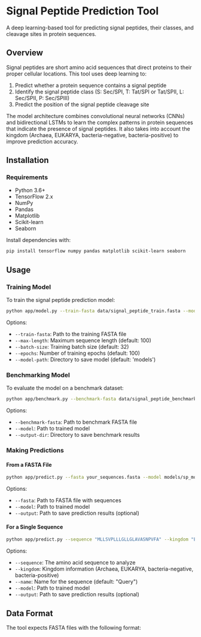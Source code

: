 # Signal Peptide Prediction Tool

A deep learning-based tool for predicting signal peptides, their classes, and cleavage sites in protein sequences.

## Overview

Signal peptides are short amino acid sequences that direct proteins to their proper cellular locations. This tool uses deep learning to:

1. Predict whether a protein sequence contains a signal peptide
2. Identify the signal peptide class (S: Sec/SPI, T: Tat/SPI or Tat/SPII, L: Sec/SPII, P: Sec/SPIII)
3. Predict the position of the signal peptide cleavage site

The model architecture combines convolutional neural networks (CNNs) and bidirectional LSTMs to learn the complex patterns in protein sequences that indicate the presence of signal peptides. It also takes into account the kingdom (Archaea, EUKARYA, bacteria-negative, bacteria-positive) to improve prediction accuracy.

## Installation

### Requirements
- Python 3.6+
- TensorFlow 2.x
- NumPy
- Pandas
- Matplotlib
- Scikit-learn
- Seaborn

Install dependencies with:

```bash
pip install tensorflow numpy pandas matplotlib scikit-learn seaborn
```

## Usage

### Training Model

To train the signal peptide prediction model:

```bash
python app/model.py --train-fasta data/signal_peptide_train.fasta --model-path models --epochs 100
```

Options:
- `--train-fasta`: Path to the training FASTA file
- `--max-length`: Maximum sequence length (default: 100)
- `--batch-size`: Training batch size (default: 32)
- `--epochs`: Number of training epochs (default: 100)
- `--model-path`: Directory to save model (default: 'models')

### Benchmarking Model

To evaluate the model on a benchmark dataset:

```bash
python app/benchmark.py --benchmark-fasta data/signal_peptide_benchmark.fasta --model models/sp_model.keras --output-dir results
```

Options:
- `--benchmark-fasta`: Path to benchmark FASTA file
- `--model`: Path to trained model
- `--output-dir`: Directory to save benchmark results

### Making Predictions

#### From a FASTA File

```bash
python app/predict.py --fasta your_sequences.fasta --model models/sp_model.keras --output predictions.csv
```

Options:
- `--fasta`: Path to FASTA file with sequences
- `--model`: Path to trained model
- `--output`: Path to save prediction results (optional)

#### For a Single Sequence

```bash
python app/predict.py --sequence "MLLSVPLLLGLLGLAVASNPVFA" --kingdom "EUKARYA" --name "MyProtein" --model models/sp_model.keras
```

Options:
- `--sequence`: The amino acid sequence to analyze
- `--kingdom`: Kingdom information (Archaea, EUKARYA, bacteria-negative, bacteria-positive)
- `--name`: Name for the sequence (default: "Query")
- `--model`: Path to trained model
- `--output`: Path to save prediction results (optional)

## Data Format

The tool expects FASTA files with the following format:


